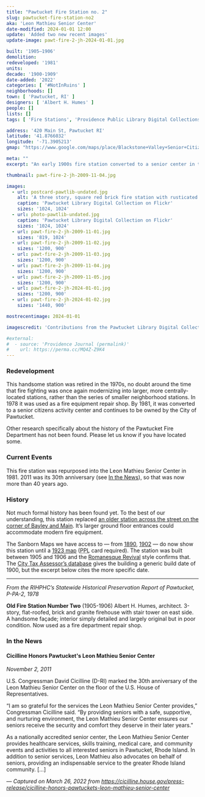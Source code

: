 ```yaml
---
title: "Pawtucket Fire Station no. 2"
slug: pawtucket-fire-station-no2
aka: 'Leon Mathieu Senior Center'
date-modified: 2024-01-01 12:00
update: 'Added two new recent images'
update-image: pawt-fire-2-jh-2024-01-01.jpg

built: '1905–1906'
demolition:
redeveloped: '1981'
units:
decade: '1900-1909'
date-added: '2022'
categories: [ '#NotInRuins' ]
neighborhoods: []
town: [ 'Pawtucket, RI' ]
designers: [ 'Albert H. Humes' ]
people: []
lists: []
tags: [ 'Fire Stations', 'Providence Public Library Digital Collections' ]

address: '420 Main St, Pawtucket RI'
latitude: '41.8766032'
longitude: '-71.3905213'
gmap: "https://www.google.com/maps/place/Blackstone+Valley+Senior+Citizen/@41.8766032,-71.3905213,17z/data=!4m13!1m7!3m6!1s0x89e4435420ddab75:0x71b68d6bdb7cf0d8!2s420+Main+St,+Pawtucket,+RI+02860!3b1!8m2!3d41.8766032!4d-71.3883326!3m4!1s0x89e4435420e923fd:0xff7e297040e43a55!8m2!3d41.8765995!4d-71.3883875"

meta: ""
excerpt: "An early 1900s fire station converted to a senior center in the 1980s and in constant use ever since"

thumbnail: pawt-fire-2-jh-2009-11-04.jpg

images:
  - url: postcard-pawtlib-undated.jpg
    alt: 'A three story, square red brick fire station with rusticated stone first-floor facing around three large garage doors for fire apparatus. A four and a half story square tower is attached to the east wall and is topped with a four-side pyramid roof.'
    caption: 'Pawtucket Library Digital Collection on Flickr'
    sizes: '1024, 1024'
  - url: photo-pawtlib-undated.jpg
    caption: 'Pawtucket Library Digital Collection on Flickr'
    sizes: '1024, 1024'
  - url: pawt-fire-2-jh-2009-11-01.jpg
    sizes: '819, 1024'
  - url: pawt-fire-2-jh-2009-11-02.jpg
    sizes: '1200, 900'
  - url: pawt-fire-2-jh-2009-11-03.jpg
    sizes: '1200, 900'
  - url: pawt-fire-2-jh-2009-11-04.jpg
    sizes: '1200, 900'
  - url: pawt-fire-2-jh-2009-11-05.jpg
    sizes: '1200, 900'
  - url: pawt-fire-2-jh-2024-01-01.jpg
    sizes: '1200, 900'
  - url: pawt-fire-2-jh-2024-01-02.jpg
    sizes: '1440, 900'

mostrecentimage: 2024-01-01

imagescredit: 'Contributions from the Pawtucket Library Digital Collection on Flickr (<a href="https://www.flickr.com/photos/pawtucketlibrary/27780367792">postcard,</a> <a href="https://www.flickr.com/photos/pawtucketlibrary/46856289314">photo</a>)'

#external:
#  - source: 'Providence Journal (permalink)'
#    url: https://perma.cc/MQ4Z-Z9K4
---
```


### Redevelopment

This handsome station was retired in the 1970s, no doubt around the time that fire fighting was once again modernizing into larger, more centrally-located stations, rather than the series of smaller neighborhood stations. In 1978 it was used as a fire equipment repair shop. By 1981, it was converted to a senior citizens activity center and continues to be owned by the City of Pawtucket.

Other research specifically about the history of the Pawtucket Fire Department has not been found. Please let us know if you have located some.


### Current Events

This fire station was repurposed into the Leon Mathieu Senior Center in 1981. 2011 was its 30th anniversary (see [In the News](#in-the-news)), so that was now more than 40 years ago.


### History

Not much formal history has been found yet. To the best of our understanding, this station replaced [an older station across the street on the corner of Bayley and Main](https://www.flickr.com/photos/pawtucketlibrary/44357909765). It’s larger ground floor entrances could accommodate modern fire equipment.

The Sanborn Maps we have access to — from [1890](http://hdl.loc.gov/loc.gmd/g3774pm.g3774pm_g080961890), [1902](http://hdl.loc.gov/loc.gmd/g3774pm.g3774pm_g080961902) — do now show this station until a [1923 map](https://digitalsanbornmaps.proquest.com/browse_maps/40/8072/39382/41266/559503) (<abbr title="Providence Public Library">PPL</abbr> card required). The station was built between 1905 and 1906 and the [Romanesque Revival](http://www.phmc.state.pa.us/portal/communities/architecture/styles/romanesque-revival.html) style confirms that. The [City Tax Assessor’s database](http://gis.vgsi.com/PawtucketRI/Parcel.aspx?Pid=21345) gives the building a generic build date of 1900, but the excerpt below cites the more specific date.

***

_From the RIHPHC’s Statewide Historical Preservation Report of Pawtucket, P-PA-2, 1978_

**Old Fire Station Number Two** (1905-1906) Albert H. Humes, architect. 3-story, flat-roofed, brick and granite firehouse with stair tower on east side. A handsome façade; interior simply detailed and largely original but in poor condition. Now used as a fire department repair shop.


### In the News

#### Cicilline Honors Pawtucket's Leon Mathieu Senior Center

_November 2, 2011_

U.S. Congressman David Cicilline (D-RI) marked the 30th anniversary of the Leon Mathieu Senior Center on the floor of the U.S. House of Representatives.

“I am so grateful for the services the Leon Mathieu Senior Center provides,” Congressman Cicilline said. “By providing seniors with a safe, supportive, and nurturing environment, the Leon Mathieu Senior Center ensures our seniors receive the security and comfort they deserve in their later years.”

As a nationally accredited senior center, the Leon Mathieu Senior Center provides healthcare services, skills training, medical care, and community events and activities to all interested seniors in Pawtucket, Rhode Island. In addition to senior services, Leon Mathieu also advocates on behalf of seniors, providing an indispensable service to the greater Rhode Island community. […]

— _Captured on March 26, 2022 from https://cicilline.house.gov/press-release/cicilline-honors-pawtuckets-leon-mathieu-senior-center_
